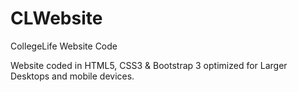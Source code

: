CLWebsite
=========

CollegeLife Website Code

Website coded in HTML5, CSS3 & Bootstrap 3 optimized for Larger Desktops and mobile devices. 

